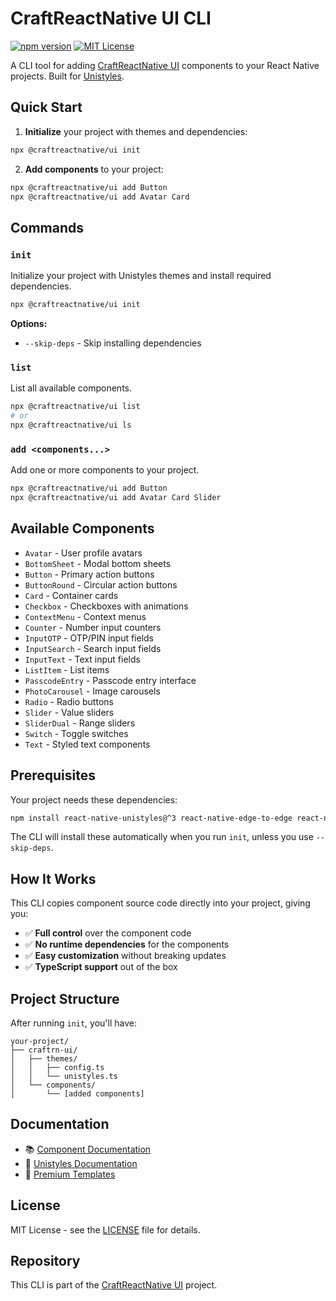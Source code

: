 # CraftReactNative UI CLI

[![npm version](https://img.shields.io/npm/v/@craftreactnative/ui.svg?style=for-the-badge)](https://www.npmjs.com/package/@craftreactnative/ui)
[![MIT License](https://img.shields.io/badge/License-MIT-green.svg?style=for-the-badge)](https://choosealicense.com/licenses/mit/)

A CLI tool for adding [CraftReactNative UI](https://github.com/craftreactnative/ui) components to your React Native projects. Built for [Unistyles](https://github.com/jpudysz/react-native-unistyles).

## Quick Start

1. **Initialize** your project with themes and dependencies:

```bash
npx @craftreactnative/ui init
```

2. **Add components** to your project:

```bash
npx @craftreactnative/ui add Button
npx @craftreactnative/ui add Avatar Card
```

## Commands

### `init`

Initialize your project with Unistyles themes and install required dependencies.

```bash
npx @craftreactnative/ui init
```

**Options:**

- `--skip-deps` - Skip installing dependencies

### `list`

List all available components.

```bash
npx @craftreactnative/ui list
# or
npx @craftreactnative/ui ls
```

### `add <components...>`

Add one or more components to your project.

```bash
npx @craftreactnative/ui add Button
npx @craftreactnative/ui add Avatar Card Slider
```

## Available Components

- `Avatar` - User profile avatars
- `BottomSheet` - Modal bottom sheets
- `Button` - Primary action buttons
- `ButtonRound` - Circular action buttons
- `Card` - Container cards
- `Checkbox` - Checkboxes with animations
- `ContextMenu` - Context menus
- `Counter` - Number input counters
- `InputOTP` - OTP/PIN input fields
- `InputSearch` - Search input fields
- `InputText` - Text input fields
- `ListItem` - List items
- `PasscodeEntry` - Passcode entry interface
- `PhotoCarousel` - Image carousels
- `Radio` - Radio buttons
- `Slider` - Value sliders
- `SliderDual` - Range sliders
- `Switch` - Toggle switches
- `Text` - Styled text components

## Prerequisites

Your project needs these dependencies:

```bash
npm install react-native-unistyles@^3 react-native-edge-to-edge react-native-nitro-modules@0.29.4 react-native-gesture-handler@^2 react-native-reanimated@^3 react-native-svg@^14
```

The CLI will install these automatically when you run `init`, unless you use `--skip-deps`.

## How It Works

This CLI copies component source code directly into your project, giving you:

- ✅ **Full control** over the component code
- ✅ **No runtime dependencies** for the components
- ✅ **Easy customization** without breaking updates
- ✅ **TypeScript support** out of the box

## Project Structure

After running `init`, you'll have:

```
your-project/
├── craftrn-ui/
│   ├── themes/
│   │   ├── config.ts
│   │   └── unistyles.ts
│   └── components/
│       └── [added components]
```

## Documentation

- 📚 [Component Documentation](https://docs.craftreactnative.com/)
- 🎨 [Unistyles Documentation](https://www.unistyl.es/)
- 💎 [Premium Templates](https://craftreactnative.com/templates)

## License

MIT License - see the [LICENSE](https://github.com/craftreactnative/ui/blob/main/LICENSE) file for details.

## Repository

This CLI is part of the [CraftReactNative UI](https://github.com/craftreactnative/ui) project.
